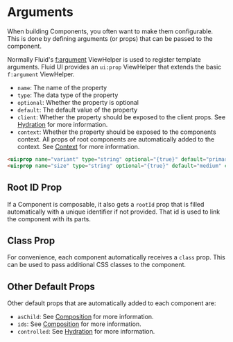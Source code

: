 # Arguments

When building Components, you often want to make them configurable. This is done by defining arguments (or props) that can be passed to the component.

Normally Fluid's [f:argument](https://docs.typo3.org/other/typo3/view-helper-reference/main/en-us/Global/Argument.html) ViewHelper is used to register template arguments. Fluid UI provides an `ui:prop` ViewHelper that extends the basic `f:argument` ViewHelper.

- `name`: The name of the property
- `type`: The data type of the property
- `optional`: Whether the property is optional
- `default`: The default value of the property
- `client`: Whether the property should be exposed to the client props. See [Hydration](./hydration) for more information.
- `context`: Whether the property should be exposed to the components context. All props of root components are automatically added to the context. See [Context](./context) for more information.

```html
<ui:prop name="variant" type="string" optional="{true}" default="primary" />
<ui:prop name="size" type="string" optional="{true}" default="medium" client="{true}" />
```

## Root ID Prop

If a Component is composable, it also gets a `rootId` prop that is filled automatically with a unique identifier if not provided. That id is used to link the component with its parts.

## Class Prop

For convenience, each component automatically receives a `class` prop. This can be used to pass additional CSS classes to the component.

## Other Default Props

Other default props that are automatically added to each component are:

- `asChild`: See [Composition](./composition) for more information.
- `ids`: See [Composition](./composition) for more information.
- `controlled`: See [Hydration](./hydration) for more information.
